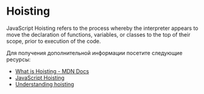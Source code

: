 # Hoisting

JavaScript Hoisting refers to the process whereby the interpreter appears to move the declaration of functions, variables, or classes to the top of their scope, prior to execution of the code.

Для получения дополнительной информации посетите следующие ресурсы:

- [What is Hoisting - MDN Docs](https://developer.mozilla.org/en-US/docs/Glossary/Hoisting)
- [JavaScript Hoisting](https://www.geeksforgeeks.org/javascript-hoisting/)
- [Understanding hoisting ](https://www.digitalocean.com/community/tutorials/understanding-hoisting-in-javascript)